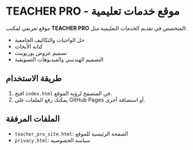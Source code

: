 
# TEACHER PRO - موقع خدمات تعليمية

موقع تعريفي لمكتب **TEACHER PRO** المتخصص في تقديم الخدمات التعليمية مثل:
- حل الواجبات والتكاليف الجامعية
- كتابة الأبحاث
- تصميم عروض بوربوينت
- التصميم الهندسي والفيديوهات التسويقية

## طريقة الاستخدام

1. افتح `index.html` في المتصفح لرؤية الموقع.
2. يمكنك رفع الملفات على GitHub Pages أو استضافة أخرى.

## الملفات المرفقة

- `teacher_pro_site.html`: الصفحة الرئيسية للموقع
- `privacy.html`: سياسة الخصوصية
